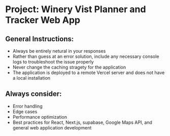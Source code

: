 # Project: Winery Vist Planner and Tracker Web App

## General Instructions:
- Always be entirely netural in your responses
- Rather than guess at an error solution, include any necessary console logs to troubleshoot the issue properly
- Never change the caching stragety for the application
- The application is deployed to a remote Vercel server and does not have a local installation

## Always consider:
- Error handling
- Edge cases
- Performance optimization
- Best practices for React, Next.js, supabase, Google Maps API, and general web application development 
